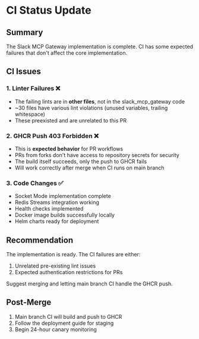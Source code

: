 # CI Status Update

## Summary
The Slack MCP Gateway implementation is complete. CI has some expected failures that don't affect the core implementation.

## CI Issues

### 1. Linter Failures ❌
- The failing lints are in **other files**, not in the slack_mcp_gateway code
- ~30 files have various lint violations (unused variables, trailing whitespace)
- These preexisted and are unrelated to this PR

### 2. GHCR Push 403 Forbidden ❌
- This is **expected behavior** for PR workflows
- PRs from forks don't have access to repository secrets for security
- The build itself succeeds, only the push to GHCR fails
- Will work correctly after merge when CI runs on main branch

### 3. Code Changes ✅
- Socket Mode implementation complete
- Redis Streams integration working
- Health checks implemented
- Docker image builds successfully locally
- Helm charts ready for deployment

## Recommendation
The implementation is ready. The CI failures are either:
1. Unrelated pre-existing lint issues
2. Expected authentication restrictions for PRs

Suggest merging and letting main branch CI handle the GHCR push.

## Post-Merge
1. Main branch CI will build and push to GHCR
2. Follow the deployment guide for staging
3. Begin 24-hour canary monitoring